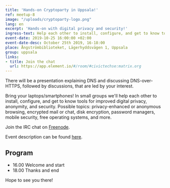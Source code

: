 ```yaml
---
title: 'Hands-on Cryptoparty in Uppsala!'
ref: meetup-8
image: "/uploads/cryptoparty-logo.png"
lang: en
excerpt: 'Hands-on with digital privacy and security!'
ingress-text: Help each other to install, configure, and get to know tools for improved digital privacy, anonymity, and security.
event-date: 2019-10-25 16:00:00 +02:00
event-date-desc: October 25th 2019, 16-18:00
place: Ångströmbiblioteket, Lägerhyddsvägen 1, Uppsala
group: uppsala
links:
- title: Join the chat
  url: https://app.element.io/#/room/#civictechse:matrix.org
---
```


There will be a presentation explaining DNS and discussing DNS-over-HTTPS, followed by discussions, that are led by your interest.

Bring your laptops/smartphones! In small groups we'll help each other to install, configure, and get to know tools for improved digital privacy, anonymity, and security. Possible topics: privacy-enhanced or anonymous browsing, encrypted mail or chat, disk encryption, password managers, mobile security, free operating systems, and more.

Join the IRC chat on <a href="http://webchat.freenode.net/?channels=%23cryptoparty-uppsala">Freenode</a>.

Event description can be found <a href="http://user.it.uu.se/~arvge836/cryptoparty/">here</a>.

## Program
* 16.00 Welcome and start
* 18.00 Thanks and end

 Hope to see you there!

